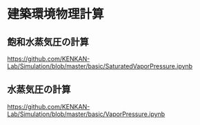 # 建築環境物理計算

## 飽和水蒸気圧の計算
https://github.com/KENKAN-Lab/Simulation/blob/master/basic/SaturatedVaporPressure.ipynb

## 水蒸気圧の計算
https://github.com/KENKAN-Lab/Simulation/blob/master/basic/VaporPressure.ipynb
